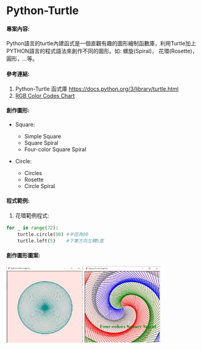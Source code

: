 # Python-Turtle

#### 專案內容:
Python語言的turtle內建函式是一個直觀有趣的圖形繪制函數庫，利用Turtle加上PYTHON語言的程式語法來創作不同的圖形。如: 螺旋(Spiral)， 花環(Rosette)，圓形，...等。<br>

#### 參考連結:
1) Python-Turtle 函式庫 https://docs.python.org/3/library/turtle.html
2) [RGB Color Codes Chart](https://www.rapidtables.com/web/color/RGB_Color.html)

#### 創作圖形:

* Square:
  * Simple Square
  * Square Spiral
  * Four-color Square Spiral

* Circle:
  * Circles
  * Rosette
  * Circle Spiral
  
#### 程式範例:
1) 花環範例程式:
```python
for _ in range(72):
    turtle.circle(90) #半徑為90
    turtle.left(5)    #下筆方向左轉5度
```

####  創作圖形圖案:
 <img src="https://github.com/Fantageeks/Python-Turtle/blob/main/1.JPG" width=200, height=200, alt="花環" /> <img src="https://github.com/Fantageeks/Python-Turtle/blob/main/2.JPG" width=200, height=200, alt="螺旋" />
